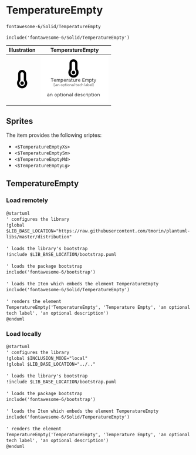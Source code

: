 # TemperatureEmpty


```text
fontawesome-6/Solid/TemperatureEmpty
```

```text
include('fontawesome-6/Solid/TemperatureEmpty')
```



| Illustration | TemperatureEmpty |
| :---: | :---: |
| ![illustration for Illustration](../../fontawesome-6/Solid/TemperatureEmpty.png) | ![illustration for TemperatureEmpty](../../fontawesome-6/Solid/TemperatureEmpty.Local.png) |



## Sprites
The item provides the following sriptes:

- `<$TemperatureEmptyXs>`
- `<$TemperatureEmptySm>`
- `<$TemperatureEmptyMd>`
- `<$TemperatureEmptyLg>`





## TemperatureEmpty

### Load remotely
```plantuml
@startuml
' configures the library
!global $LIB_BASE_LOCATION="https://raw.githubusercontent.com/tmorin/plantuml-libs/master/distribution"

' loads the library's bootstrap
!include $LIB_BASE_LOCATION/bootstrap.puml

' loads the package bootstrap
include('fontawesome-6/bootstrap')

' loads the Item which embeds the element TemperatureEmpty
include('fontawesome-6/Solid/TemperatureEmpty')

' renders the element
TemperatureEmpty('TemperatureEmpty', 'Temperature Empty', 'an optional tech label', 'an optional description')
@enduml
```

### Load locally
```plantuml
@startuml
' configures the library
!global $INCLUSION_MODE="local"
!global $LIB_BASE_LOCATION="../.."

' loads the library's bootstrap
!include $LIB_BASE_LOCATION/bootstrap.puml

' loads the package bootstrap
include('fontawesome-6/bootstrap')

' loads the Item which embeds the element TemperatureEmpty
include('fontawesome-6/Solid/TemperatureEmpty')

' renders the element
TemperatureEmpty('TemperatureEmpty', 'Temperature Empty', 'an optional tech label', 'an optional description')
@enduml
```

